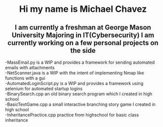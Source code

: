 
<h1 align=center> Hi my name is Michael Chavez </h1>
<h2 align=center> I am currently a freshman at George Mason University Majoring in IT(Cybersecurity) 
                  I am currently working on a few personal projects on the side </h2>


  -MassEmail.py is a WIP and provides a framework for sending automated emails with attachments   
  -NetScanner.java is a WIP with the intent of implementing Nmap like functions with a gui  
  -AutomatedLoginScript.py is a WIP and provides a framework using selenium for automated startup logins   
  -BinarySearch.cpp an old binary search program which I created in high school  
  -BasicTextGame.cpp a small interactive branching story game I created in high school  
  -InheritancePractice.cpp practice from highschool for basic class inheritance  
  

<!---
mcrchavez/mcrchavez is a ✨ special ✨ repository because its `README.md` (this file) appears on your GitHub profile.
You can click the Preview link to take a look at your changes.
--->
